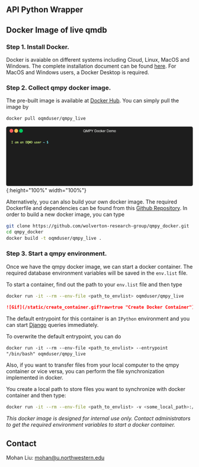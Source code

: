 ## API Python Wrapper
## Docker Image of live qmdb
### Step 1. Install Docker. 
Docker is avaiable on different systems including Cloud, Linux, MacOS and Windows. The complete installation document can be found [here](https://docs.docker.com/install/). For MacOS and Windows users, a Docker Desktop is required.


### Step 2. Collect qmpy docker image. 

The pre-built image is available at [Docker Hub](https://hub.docker.com/r/oqmduser/qmpy_live). You can simply pull the image by
```bash
docker pull oqmduser/qmpy_live
```
![Gif](/static/pull_image.gif?raw=true "Pull Docker Image"){:height="100%" width="100%"}

Alternatively, you can also build your own docker image. The required Dockerfile and dependencies can be found from this [Github Repository](https://github.com/wolverton-research-group/qmpy_docker). In order to build a new docker image, you can type
```bash
git clone https://github.com/wolverton-research-group/qmpy_docker.git
cd qmpy_docker
docker build -t oqmduser/qmpy_live .
```

### Step 3. Start a qmpy environment.

Once we have the qmpy docker image, we can start a docker container. The required database environment variables will be saved in the `env.list` file. 

To start a container, find out the path to your `env.list` file and then type
```bash 
docker run -it --rm --env-file <path_to_envlist> oqmduser/qmpy_live
```
```markdown
![Gif](/static/create_container.gif?raw=true "Create Docker Container"){:height="100%" width="100%"}
```

The default entrypoint for this container is an `IPython` environment and you can start [Django](https://docs.djangoproject.com/en/1.8/) queries immediately.

To overwrite the default entrypoint, you can do 
```
docker run -it --rm --env-file <path_to_envlist> --entrypoint "/bin/bash" oqmduser/qmpy_live
```

Also, if you want to transfer files from your local computer to the qmpy container or vice versa, you can perform the file synchronization implemented in docker. 

You create a local path to store files you want to synchronize with docker container and then type:
```bash
docker run -it --rm --env-file <path_to_envlist> -v <some_local_path>:/workspace oqmduser/qmpy_live
``` 

_This docker image is designed for internal use only. Contact administrators to get the required environment variables to start a docker container._

## Contact
Mohan Liu: <mohan@u.northwestern.edu>
